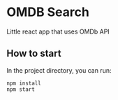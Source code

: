 # OMDB Search

Little react app that uses OMDb API

## How to start

In the project directory, you can run:

```
npm install
npm start
```